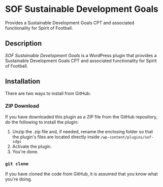 # SOF Sustainable Development Goals

Provides a Sustainable Development Goals CPT and associated functionality for Spirit of Football.

## Description

*SOF Sustainable Development Goals* is a WordPress plugin that provides a Sustainable Development Goals CPT and associated functionality for Spirit of Football.

## Installation

There are two ways to install from GitHub:

### ZIP Download

If you have downloaded this plugin as a ZIP file from the GitHub repository, do the following to install the plugin:

1. Unzip the .zip file and, if needed, rename the enclosing folder so that the plugin's files are located directly inside `/wp-content/plugins/sof-sdgs`
2. Activate the plugin.
3. You're done.

### `git clone`

If you have cloned the code from GitHub, it is assumed that you know what you're doing.
